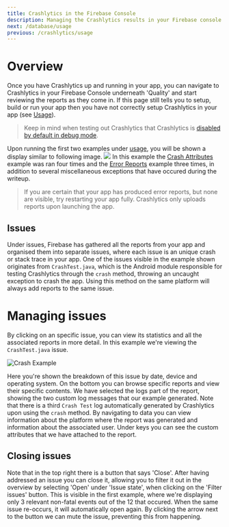 ```yaml
---
title: Crashlytics in the Firebase Console
description: Managing the Crashlytics results in your Firebase console.
next: /database/usage
previous: /crashlytics/usage
---
```


# Overview

Once you have Crashlytics up and running in your app, you can navigate to Crashlytics in your Firebase Console underneath 
'Quality' and start reviewing the reports as they come in. If this page still tells you to setup, build or run your app 
then you have not correctly setup Crashlytics in your app (see [Usage](/crashlytics/usage)).

> Keep in mind when testing out Crashlytics that Crashlytics is [disabled by default in debug mode](crashlytics/usage#crashlytics-in-debug-mode).

Upon running the first two examples under [usage](crashlytics/usage), you will be shown a display similar to following image.
![](https://i.imgur.com/YIQ88ZF.png)
In this example the [Crash Attributes](crashlytics/usage#crash-attributes) example was ran four times and the [Error Reports](#error-reports) example three times, in addition to several miscellaneous exceptions that have occured during the writeup.

> If you are certain that your app has produced error reports, but none are visible, try restarting your app fully. Crashlytics only uploads reports upon launching the app.

## Issues

Under issues, Firebase has gathered all the reports from your app and organised them into separate issues, where each 
issue is an unique crash or stack trace in your app. One of the issues visible in the example shown originates from `CrashTest.java`,
which is the Android module responsible for testing Crashlytics through the `crash` method, throwing an uncaught exception 
to crash the app. Using this method on the same platform will always add reports to the same issue.

# Managing issues

By clicking on an specific issue, you can view its statistics and all the associated reports in more detail. In this example
we're viewing the `CrashTest.java` issue.

![Crash Example](https://i.imgur.com/XYBNuJx.png)

Here you're shown the breakdown of this issue by date, device and operating system. On the bottom you can browse specific
reports and view their specific contents. We have selected the logs part of the report, showing the two custom log messages
that our example generated. Note that there is a third `Crash Test` log automatically generated by Crashlytics upon using the
`crash` method. By navigating to data you can view information about the platform where the report was generated and information
about the associated user. Under keys you can see the custom attributes that we have attached to the report.

## Closing issues

Note that in the top right there is a button that says 'Close'. After having addressed an issue you can close it, allowing
you to filter it out in the overview by selecting 'Open' under 'Issue state', when clicking on the 'Filter issues' button. 
This is visible in the first example, where we're displaying only 3 relevant non-fatal events out of the 12 that occured.
When the same issue re-occurs, it will automatically open again. By clicking the arrow next to the button we can mute the
issue, preventing this from happening.
